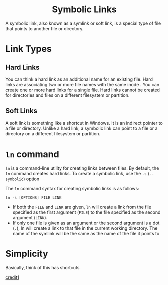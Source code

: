 <h1 align="center">Symbolic Links</h1></center>

A symbolic link, also known as a symlink or soft link, is a special type of file that points to another file or directory.

# Link Types
## Hard Links
You can think a hard link as an additional name for an existing file. Hard links are associating two or more file names with the same inode . You can create one or more hard links for a single file. Hard links cannot be created for directories and files on a different filesystem or partition.

## Soft Links
A soft link is something like a shortcut in Windows. It is an indirect pointer to a file or directory. Unlike a hard link, a symbolic link can point to a file or a directory on a different filesystem or partition.

# `ln` command
`ln` is a command-line utility for creating links between files. By default, the `ln` command creates hard links. To create a symbolic link, use the `-s` (`--symbolic`) option

The `ln` command syntax for creating symbolic links is as follows:
```
ln -s [OPTIONS] FILE LINK
```
- If both the `FILE` and `LINK` are given, `ln` will create a link from the file specified as the first argument (`FILE`) to the file specified as the second argument (`LINK`).
- If only one file is given as an argument or the second argument is a dot (`.`), ln will create a link to that file in the current working directory. The name of the symlink will be the same as the name of the file it points to

# Simplicity
Basically, think of this has shortcuts

[credit1](https://linuxize.com/post/how-to-create-symbolic-links-in-linux-using-the-ln-command/)